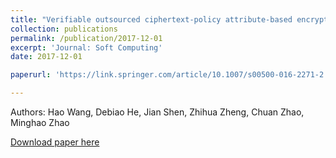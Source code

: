 ```yaml
---
title: "Verifiable outsourced ciphertext-policy attribute-based encryption in cloud computing"
collection: publications
permalink: /publication/2017-12-01
excerpt: 'Journal: Soft Computing'
date: 2017-12-01

paperurl: 'https://link.springer.com/article/10.1007/s00500-016-2271-2'

---
```

Authors: Hao Wang, Debiao He, Jian Shen, Zhihua Zheng, Chuan Zhao, Minghao Zhao

[Download paper here](https://link.springer.com/article/10.1007/s00500-016-2271-2)
